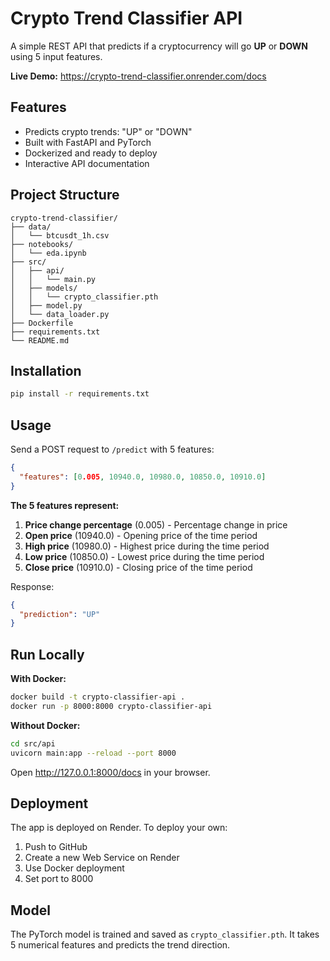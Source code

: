 # Crypto Trend Classifier API

A simple REST API that predicts if a cryptocurrency will go **UP** or **DOWN** using 5 input features.

**Live Demo:** https://crypto-trend-classifier.onrender.com/docs

## Features

- Predicts crypto trends: "UP" or "DOWN"
- Built with FastAPI and PyTorch
- Dockerized and ready to deploy
- Interactive API documentation

## Project Structure

```
crypto-trend-classifier/
├── data/
│   └── btcusdt_1h.csv
├── notebooks/
│   └── eda.ipynb
├── src/
│   ├── api/
│   │   └── main.py
│   ├── models/
│   │   └── crypto_classifier.pth
│   ├── model.py
│   └── data_loader.py
├── Dockerfile
├── requirements.txt
└── README.md
```

## Installation

```bash
pip install -r requirements.txt
```

## Usage

Send a POST request to `/predict` with 5 features:

```json
{
  "features": [0.005, 10940.0, 10980.0, 10850.0, 10910.0]
}
```

**The 5 features represent:**
1. **Price change percentage** (0.005) - Percentage change in price
2. **Open price** (10940.0) - Opening price of the time period
3. **High price** (10980.0) - Highest price during the time period
4. **Low price** (10850.0) - Lowest price during the time period
5. **Close price** (10910.0) - Closing price of the time period

Response:
```json
{
  "prediction": "UP"
}
```

## Run Locally

**With Docker:**
```bash
docker build -t crypto-classifier-api .
docker run -p 8000:8000 crypto-classifier-api
```

**Without Docker:**
```bash
cd src/api
uvicorn main:app --reload --port 8000
```

Open http://127.0.0.1:8000/docs in your browser.

## Deployment

The app is deployed on Render. To deploy your own:

1. Push to GitHub
2. Create a new Web Service on Render
3. Use Docker deployment
4. Set port to 8000

## Model

The PyTorch model is trained and saved as `crypto_classifier.pth`. It takes 5 numerical features and predicts the trend direction.